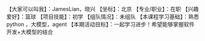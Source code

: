 【大家可以叫我】：JamesLian，晓兴
【坐标】：北京
【专业/职业】：在职
【兴趣爱好】：篮球
【项目技能】：初学
【组队情况】：未组队
【本课程学习基础】：熟悉python ，大模型，agent
【本期活动目标】：一起学习进步！希望能够掌握软件开发+大模型的结合